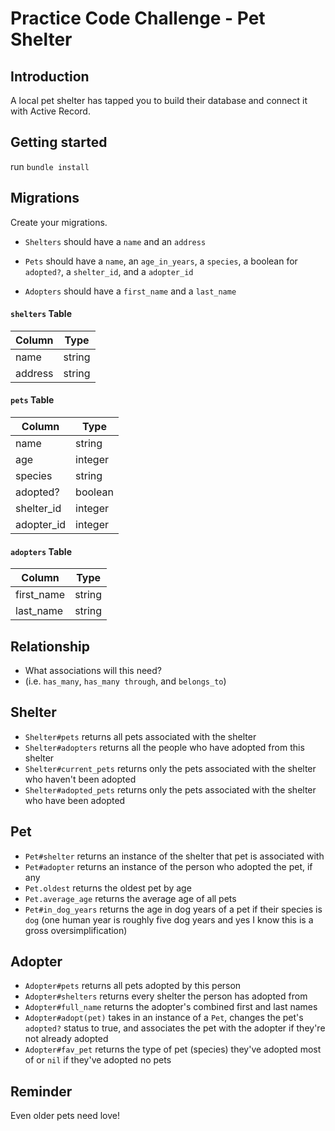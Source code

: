 # Practice Code Challenge - Pet Shelter

## Introduction

A local pet shelter has tapped you to build their database and connect it with Active Record.

## Getting started

run `bundle install`

## Migrations

Create your migrations.

- `Shelters` should have a `name` and an `address`

- `Pets` should have a `name`, an `age_in_years`, a `species`, a boolean for `adopted?`, a `shelter_id`, and a `adopter_id`

- `Adopters` should have a `first_name` and a `last_name`

#### `shelters` Table

| Column | Type |
| --- | --- |
| name | string |
| address | string |

#### `pets` Table

| Column | Type |
| --- | --- |
| name | string |
| age | integer |
| species | string |
| adopted? | boolean |
| shelter_id | integer |
| adopter_id | integer |

#### `adopters` Table

| Column | Type |
| --- | --- |
| first_name | string |
| last_name | string |

## Relationship

- What associations will this need?
- (i.e. `has_many`, `has_many through`, and `belongs_to`)

## Shelter

- `Shelter#pets` returns all pets associated with the shelter
- `Shelter#adopters` returns all the people who have adopted from this shelter
- `Shelter#current_pets` returns only the pets associated with the shelter who haven't been adopted
- `Shelter#adopted_pets` returns only the pets associated with the shelter who have been adopted

## Pet

- `Pet#shelter` returns an instance of the shelter that pet is associated with
- `Pet#adopter` returns an instance of the person who adopted the pet, if any
- `Pet.oldest` returns the oldest pet by age
- `Pet.average_age` returns the average age of all pets
- `Pet#in_dog_years` returns the age in dog years of a pet if their species is `dog` (one human year is roughly five dog years and yes I know this is a gross oversimplification)

## Adopter

- `Adopter#pets` returns all pets adopted by this person
- `Adopter#shelters` returns every shelter the person has adopted from
- `Adopter#full_name` returns the adopter's combined first and last names
- `Adopter#adopt(pet)` takes in an instance of a `Pet`, changes the pet's `adopted?` status to true, and associates the pet with the adopter if they're not already adopted
- `Adopter#fav_pet` returns the type of pet (species) they've adopted most of or `nil` if they've adopted no pets

## Reminder

Even older pets need love!
